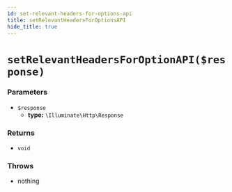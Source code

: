 ```yaml
---
id: set-relevant-headers-for-options-api
title: setRelevantHeadersForOptionsAPI
hide_title: true
---
```


# `setRelevantHeadersForOptionAPI($response)`
### Parameters

- `$response`
    - **type:** `\Illuminate\Http\Response`

### Returns
- `void`

### Throws
- nothing